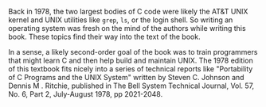 Back in 1978, the two largest bodies of C code were likely the AT&T UNIX kernel and UNIX utilities like `grep`, `ls`, or 
the login shell. So writing an operating system was fresh on the mind of the authors while writing this book.  These topics
find their way into the text of the book. 

In a sense, a likely second-order goal of the book was to train programmers that might
learn C and then help build and maintain UNIX.  The 1978 edition of this textbook fits nicely into a series of technical
reports like "Portability of C Programs and the UNIX System" written by Steven C. Johnson and Dennis M . Ritchie, published in
The Bell System Technical Journal, Vol. 57, No. 6, Part 2, July-August 1978, pp 2021-2048.

